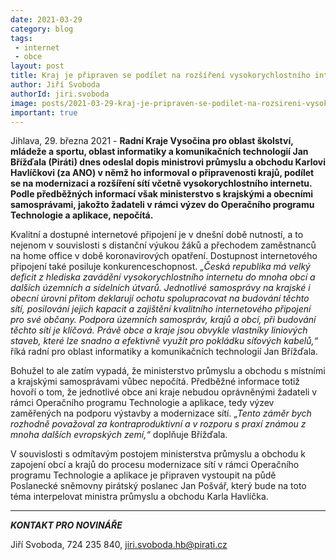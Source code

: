 ```yaml
---
date: 2021-03-29
category: blog
tags:
 - internet
 - obce
layout: post
title: Kraj je připraven se podílet na rozšíření vysokorychlostního internetu
author: Jiří Svoboda
authorId: jiri.svoboda
image: posts/2021-03-29-kraj-je-pripraven-se-podilet-na-rozsireni-vysokorychlostniho.jpg
important: true
---
```


Jihlava, 29. března 2021 - **Radní Kraje Vysočina pro oblast školství, mládeže a sportu, oblast informatiky a komunikačních technologií Jan Břížďala (Piráti) dnes odeslal dopis ministrovi průmyslu a obchodu Karlovi Havlíčkovi (za ANO) v němž ho informoval o připravenosti krajů, podílet se na modernizaci a rozšíření sítí včetně vysokorychlostního internetu. Podle předběžných informací však ministerstvo s krajskými a obecními samosprávami, jakožto žadateli v rámci výzev do Operačního programu Technologie a aplikace, nepočítá.**

Kvalitní a dostupné internetové připojení je v dnešní době nutností, a to nejenom v souvislosti s distanční výukou žáků a přechodem zaměstnanců na home office v době koronavirových opatření. Dostupnost internetového připojení také posiluje konkurenceschopnost. *„Česká republika má velký deficit z hlediska zavádění vysokorychlostního internetu do mnoha obcí a dalších územních a sídelních útvarů. Jednotlivé samosprávy na krajské i obecní úrovni přitom deklarují ochotu spolupracovat na budování těchto sítí, posilování jejich kapacit a zajištění kvalitního internetového připojení pro své občany. Podpora územních samospráv, krajů a obcí, při budování těchto sítí je klíčová. Právě obce a kraje jsou obvykle vlastníky liniových staveb, které lze snadno a efektivně využít pro pokládku síťových kabelů,“* říká radní pro oblast informatiky a komunikačních technologií Jan Břížďala.

Bohužel to ale zatím vypadá, že ministerstvo průmyslu a obchodu s místními a krajskými samosprávami vůbec nepočítá. Předběžné informace totiž hovoří o tom, že jednotlivé obce ani kraje nebudou oprávněnými žadateli v rámci Operačního programu Technologie a aplikace, tedy výzev zaměřených na podporu výstavby a modernizace sítí. *„Tento záměr bych rozhodně považoval za kontraproduktivní a v rozporu s praxí známou z mnoha dalších evropských zemí,“* doplňuje Břížďala.

V souvislosti s odmítavým postojem ministerstva průmyslu a obchodu k zapojení obcí a krajů do procesu modernizace sítí v rámci Operačního programu Technologie a aplikace je připraven vystoupit na půdě Poslanecké sněmovny pirátský poslanec Jan Pošvář, který bude na toto téma interpelovat ministra průmyslu a obchodu Karla Havlíčka.

---

***KONTAKT PRO NOVINÁŘE*** 

Jiří Svoboda, 724 235 840, <jiri.svoboda.hb@pirati.cz>
